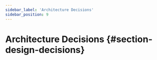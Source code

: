 ```yaml
---
sidebar_label: 'Architecture Decisions'
sidebar_position: 9
---
```

# Architecture Decisions {#section-design-decisions}